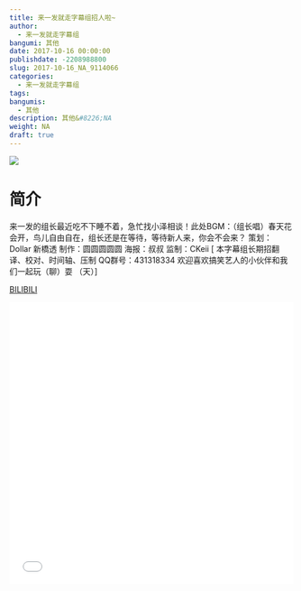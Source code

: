 ```yaml
---
title: 来一发就走字幕组招人啦~
author: 
  - 来一发就走字幕组
bangumi: 其他
date: 2017-10-16 00:00:00
publishdate: -2208988800
slug: 2017-10-16_NA_9114066
categories: 
  - 来一发就走字幕组
tags: 
bangumis: 
  - 其他
description: 其他&#8226;NA
weight: NA
draft: true
---
```


![](https://i.imgur.com/9C3zDsV.jpg)

# 简介  
来一发的组长最近吃不下睡不着，急忙找小泽相谈！此处BGM：（组长唱）春天花会开，鸟儿自由自在，组长还是在等待，等待新人来，你会不会来？
策划：Dollar 新橋透 制作：圆圆圆圆圆 海报：叔叔 监制：CKeii
 [ 本字幕组长期招翻译、校对、时间轴、压制   QQ群号：431318334 欢迎喜欢搞笑艺人的小伙伴和我们一起玩（聊）耍 （天）]

  [BILIBILI](https://www.bilibili.com/video/av9114066/)


<div class="vcontainer">  <iframe class='video' src="//www.bilibili.com/blackboard/player.html?cid=15055160&aid=9114066" width="100%" height="500" frameborder="0" allowfullscreen="allowfullscreen"></iframe></div>
